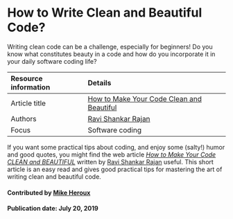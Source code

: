 # How to Write Clean and Beautiful Code?

Writing clean code can be a challenge, especially for beginners! Do you know what constitutes beauty in a code and how do you incorporate it in your daily software coding life?

Resource information | Details
:--- | :--- 
Article title  | [How to Make Your Code Clean and Beautiful](https://medium.com/swlh/excellent-code-clean-and-beautiful-code-b541ca4b5a39)
Authors | [Ravi Shankar Rajan](https://medium.com/@rsrajan1)
Focus | Software coding


If you want some practical tips about coding, and enjoy some (salty!) humor and good quotes, you might find the web article *[How to Make Your Code CLEAN and BEAUTIFUL](https://medium.com/swlh/excellent-code-clean-and-beautiful-code-b541ca4b5a39)* written by [Ravi Shankar Rajan](https://medium.com/@rsrajan1) useful. This short article is an easy read and gives good practical tips for mastering the art of writing clean and beautiful code.

#### Contributed by [Mike Heroux](https://github.com/maherou)

#### Publication date: July 20, 2019 

<!---
Publish: yes
Categories: development, planning
Topics: software engineering, design
Tags:
Level: 2
Prerequisites: defaults
Aggregate: none
--->
